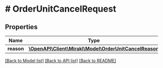 # # OrderUnitCancelRequest

## Properties

Name | Type | Description | Notes
------------ | ------------- | ------------- | -------------
**reason** | [**\OpenAPI\Client\Mirakl\Model\OrderUnitCancelReason**](OrderUnitCancelReason.md) |  |

[[Back to Model list]](../../README.md#models) [[Back to API list]](../../README.md#endpoints) [[Back to README]](../../README.md)
